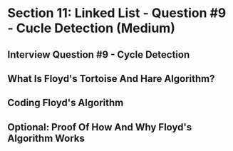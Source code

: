 # Section 11: Linked List - Question #9 - Cucle Detection (Medium) 

## Interview Question #9 - Cycle Detection 

## What Is Floyd's Tortoise And Hare Algorithm? 

## Coding Floyd's Algorithm 

## Optional: Proof Of How And Why Floyd's Algorithm Works 